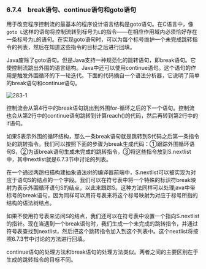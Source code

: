 ### 6.7.4　break语句、continue语句和goto语句

用于改变程序控制流的最基本的程序设计语言结构是goto语句。在C语言中，像`goto L`这样的语句将控制流转到标号为`L`的指令——在相应作用域内必须恰好存在一条标号为`L`的语句。在实现goto语句时，可以为每个标号维护一个未完成跳转指令的列表，然后在知道这些指令的目标之后进行回填。

Java废除了goto语句。但是Java支持一种规范化的跳转语句，即break语句。它使控制流跳出外围的语言结构。Java中还可以使用continue语句。这个语句的作用是触发外围循环的下一轮迭代。下面的代码摘自一个语法分析器，它说明了简单的break语句和continue语句。

![283-1](../Images/image04457.jpeg)

控制流会从第4行中的break语句跳出到外围for-循环之后的下一个语句。控制流也会从第2行中的continue语句跳转到计算reach()的代码，然后再转到第2行中的if语句。

如果S表示外围的循环结构，那么一条break语句就是跳转到S代码之后第一条指令处的跳转指令。我们可以按照下面的步骤为break生成代码：①跟踪外围循环语句S，②为该break语句生成未完成的跳转指令，③将这些指令放到S.nextlist中，其中nextlist就是6.7.3节中讨论的列表。

在一个通过两趟扫描构建抽象语法树的编译器前端中，S.nextlist可以被实现为对应于语句S的结点的一个字段。我们可以在符号表中将一个特殊的标识符break映射为表示外围循环语句S的结点，以此来跟踪S。这种方法同样可以处理java中带标号的break语句，因为同样可以用符号表来将这个标号映射为对应于标号所指的结构的语法树结点。

如果不使用符号表来访问S的结点，我们还可以在符号表中设置一个指向S.nextlist的指针。现在当遇到一个break语句时，我们生成一个未完成的跳转指令，并通过符号表查找到nextlist，然后把这个跳转指令加入到这个列表中。这个nextlist将按照6.7.3节中讨论的方法进行回填。

continue语句的处理方法和break语句的处理方法类似。两者之间的主要区别在于生成的跳转指令的目标不同。